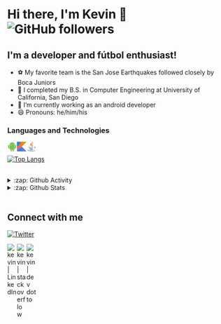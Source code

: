 # Hi there, I'm Kevin 👋 ![GitHub followers](https://img.shields.io/github/followers/k3vn19?label=Follow&style=social)

## I'm a developer and fútbol enthusiast! 
- ⚽ My favorite team is the San Jose Earthquakes followed closely by Boca Juniors 
- 🌱 I completed my B.S. in Computer Engineering at University of California, San Diego
- 🔭 I’m currently working as an android developer
- 😄 Pronouns: he/him/his

### Languages and Technologies
<img align="left" alt="android" width="22px" src="https://raw.githubusercontent.com/github/explore/80688e429a7d4ef2fca1e82350fe8e3517d3494d/topics/android/android.png" />
<img align="left" alt="kotlin" width="22px" src="https://raw.githubusercontent.com/github/explore/80688e429a7d4ef2fca1e82350fe8e3517d3494d/topics/kotlin/kotlin.png" />
<img align="left" alt="java" width="22px" src="https://raw.githubusercontent.com/github/explore/80688e429a7d4ef2fca1e82350fe8e3517d3494d/topics/java/java.png" />

<br />

[![Top Langs](https://github-readme-stats.vercel.app/api/top-langs/?username=k3vn19&layout=compact)](https://github.com/k3vn19/k3vn19)

<br />


<details>
  <summary>:zap: Github Activity</summary>
<!--START_SECTION:activity-->
</details>

<details>
  <summary>:zap: Github Stats</summary>
  <img align="left" alt="my Github Stats" src="https://github-readme-stats.codestackr.vercel.app/api?username=k3vn19&show_icons=true&hide_border=true" />
</details>

<br />

## Connect with me 
[![Twitter](https://img.shields.io/twitter/follow/k1barron?color=1DA1F2&logo=twitter&style=for-the-badge)](https://twitter.com/intent/follow?&screen_name=k1barron)
<br />
<!-- [<img align="left" alt="kevin | YouTube" width="22px" src="https://cdn.jsdelivr.net/npm/simple-icons@v3/icons/youtube.svg" />][youtube]
[<img align="left" alt="kevin | Twitter" width="22px" src="https://cdn.jsdelivr.net/npm/simple-icons@v3/icons/twitter.svg" />][twitter]-->
[<img align="left" alt="kevin | LinkedIn" width="22px" src="https://cdn.jsdelivr.net/npm/simple-icons@v3/icons/linkedin.svg" />][linkedin]
[<img align="left" alt="kevin | stack overflow" width="22px" src="https://cdn.jsdelivr.net/npm/simple-icons@v3/icons/stackoverflow.svg" />][stackoverflow]
[<img align="left" alt="kevin | dev dot to" width="22px" src="https://cdn.jsdelivr.net/npm/simple-icons@v3/icons/dev-dot-to.svg" />][devdotto]


[devdotto]: https://dev.to/k1barron
[twitter]: https://twitter.com/k1barron
[linkedin]: https://www.linkedin.com/in/k1barron/
[stackoverflow]: https://stackoverflow.com/users/9448028/kevin-barron
